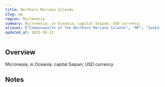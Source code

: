 ```yaml
---
title: Northern Mariana Islands
slug: mp
region: Micronesia
summary: Micronesia; in Oceania; capital Saipan; USD currency.
aliases: ["Commonwealth of the Northern Mariana Islands", "MP", "Sankattan Siha Na Islas Mariånas"]
updated_at: 2025-10-12
---
```


## Overview

Micronesia; in Oceania; capital Saipan; USD currency.

## Notes

<!-- Add your first note below -->
